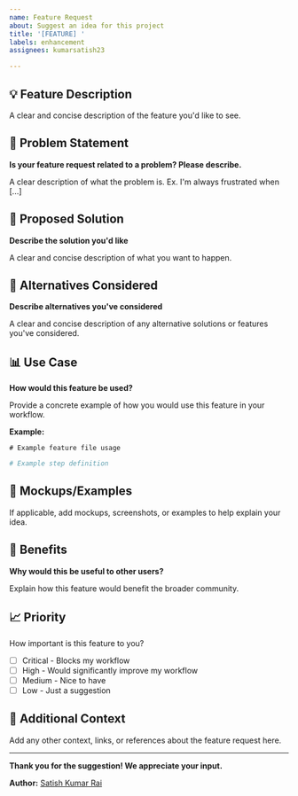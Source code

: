 ```yaml
---
name: Feature Request
about: Suggest an idea for this project
title: '[FEATURE] '
labels: enhancement
assignees: kumarsatish23

---
```


## 💡 Feature Description

A clear and concise description of the feature you'd like to see.

## 🎯 Problem Statement

**Is your feature request related to a problem? Please describe.**

A clear description of what the problem is. Ex. I'm always frustrated when [...]

## 💭 Proposed Solution

**Describe the solution you'd like**

A clear and concise description of what you want to happen.

## 🔄 Alternatives Considered

**Describe alternatives you've considered**

A clear and concise description of any alternative solutions or features you've considered.

## 📊 Use Case

**How would this feature be used?**

Provide a concrete example of how you would use this feature in your workflow.

**Example:**
```gherkin
# Example feature file usage
```

```python
# Example step definition
```

## 🎨 Mockups/Examples

If applicable, add mockups, screenshots, or examples to help explain your idea.

## 🌟 Benefits

**Why would this be useful to other users?**

Explain how this feature would benefit the broader community.

## 📈 Priority

How important is this feature to you?

- [ ] Critical - Blocks my workflow
- [ ] High - Would significantly improve my workflow
- [ ] Medium - Nice to have
- [ ] Low - Just a suggestion

## 📝 Additional Context

Add any other context, links, or references about the feature request here.

---

**Thank you for the suggestion! We appreciate your input.**

**Author:** [Satish Kumar Rai](https://github.com/kumarsatish23)

